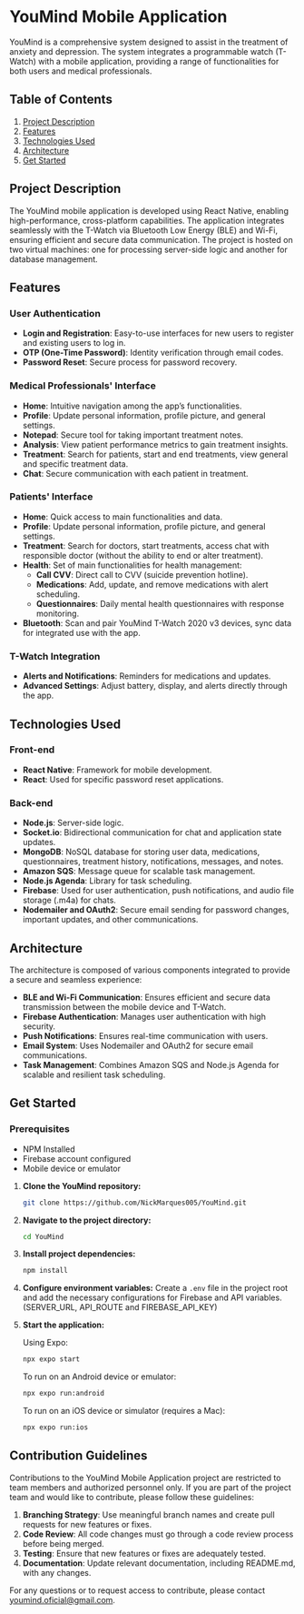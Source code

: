 # YouMind Mobile Application

YouMind is a comprehensive system designed to assist in the treatment of anxiety and depression. The system integrates a programmable watch (T-Watch) with a mobile application, providing a range of functionalities for both users and medical professionals.

## Table of Contents

1. [Project Description](#project-description)
2. [Features](#features)
3. [Technologies Used](#technologies-used)
4. [Architecture](#architecture)
5. [Get Started](#get-started)

## Project Description

The YouMind mobile application is developed using React Native, enabling high-performance, cross-platform capabilities. The application integrates seamlessly with the T-Watch via Bluetooth Low Energy (BLE) and Wi-Fi, ensuring efficient and secure data communication. The project is hosted on two virtual machines: one for processing server-side logic and another for database management.

## Features

### User Authentication

- **Login and Registration**: Easy-to-use interfaces for new users to register and existing users to log in.
- **OTP (One-Time Password)**: Identity verification through email codes.
- **Password Reset**: Secure process for password recovery.

### Medical Professionals' Interface

- **Home**: Intuitive navigation among the app’s functionalities.
- **Profile**: Update personal information, profile picture, and general settings.
- **Notepad**: Secure tool for taking important treatment notes.
- **Analysis**: View patient performance metrics to gain treatment insights.
- **Treatment**: Search for patients, start and end treatments, view general and specific treatment data.
- **Chat**: Secure communication with each patient in treatment.

### Patients' Interface

- **Home**: Quick access to main functionalities and data.
- **Profile**: Update personal information, profile picture, and general settings.
- **Treatment**: Search for doctors, start treatments, access chat with responsible doctor (without the ability to end or alter treatment).
- **Health**: Set of main functionalities for health management:
  - **Call CVV**: Direct call to CVV (suicide prevention hotline).
  - **Medications**: Add, update, and remove medications with alert scheduling.
  - **Questionnaires**: Daily mental health questionnaires with response monitoring.
- **Bluetooth**: Scan and pair YouMind T-Watch 2020 v3 devices, sync data for integrated use with the app.

### T-Watch Integration

- **Alerts and Notifications**: Reminders for medications and updates.
- **Advanced Settings**: Adjust battery, display, and alerts directly through the app.

## Technologies Used

### Front-end

- **React Native**: Framework for mobile development.
- **React**: Used for specific password reset applications.

### Back-end

- **Node.js**: Server-side logic.
- **Socket.io**: Bidirectional communication for chat and application state updates.
- **MongoDB**: NoSQL database for storing user data, medications, questionnaires, treatment history, notifications, messages, and notes.
- **Amazon SQS**: Message queue for scalable task management.
- **Node.js Agenda**: Library for task scheduling.
- **Firebase**: Used for user authentication, push notifications, and audio file storage (.m4a) for chats.
- **Nodemailer and OAuth2**: Secure email sending for password changes, important updates, and other communications.

## Architecture

The architecture is composed of various components integrated to provide a secure and seamless experience:

- **BLE and Wi-Fi Communication**: Ensures efficient and secure data transmission between the mobile device and T-Watch.
- **Firebase Authentication**: Manages user authentication with high security.
- **Push Notifications**: Ensures real-time communication with users.
- **Email System**: Uses Nodemailer and OAuth2 for secure email communications.
- **Task Management**: Combines Amazon SQS and Node.js Agenda for scalable and resilient task scheduling.

## Get Started

### Prerequisites

- NPM Installed
- Firebase account configured
- Mobile device or emulator

1. **Clone the YouMind repository:**
    ```sh
    git clone https://github.com/NickMarques005/YouMind.git
    ```

2. **Navigate to the project directory:**
    ```sh
    cd YouMind
    ```

3. **Install project dependencies:**
    ```sh
    npm install
    ```

4. **Configure environment variables:**
    Create a `.env` file in the project root and add the necessary configurations for Firebase and API variables. (SERVER_URL, API_ROUTE and FIREBASE_API_KEY)

5. **Start the application:**

    Using Expo:
    ```sh
    npx expo start
    ```

    To run on an Android device or emulator:
    ```sh
    npx expo run:android
    ```

    To run on an iOS device or simulator (requires a Mac):
    ```sh
    npx expo run:ios
    ```

## Contribution Guidelines

Contributions to the YouMind Mobile Application project are restricted to team members and authorized personnel only. If you are part of the project team and would like to contribute, please follow these guidelines:

1. **Branching Strategy**: Use meaningful branch names and create pull requests for new features or fixes.
2. **Code Review**: All code changes must go through a code review process before being merged.
3. **Testing**: Ensure that new features or fixes are adequately tested.
4. **Documentation**: Update relevant documentation, including README.md, with any changes.

For any questions or to request access to contribute, please contact youmind.oficial@gmail.com.
